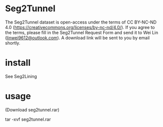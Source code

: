 # Seg2Tunnel

The Seg2Tunnel dataset is open-access under the terms of CC BY-NC-ND 4.0 (https://creativecommons.org/licenses/by-nc-nd/4.0/). If you agree to the terms, please fill in the Seg2Tunnel Request Form and send it to Wei Lin (linwei9612@outlook.com). A download link will be sent to you by email shortly.

# install

See Seg2Lining

# usage

(Download seg2tunnel.rar)

tar -xvf seg2tunnel.rar

